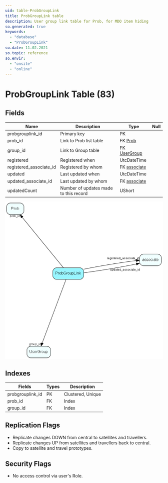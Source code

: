 ```yaml
---
uid: table-ProbGroupLink
title: ProbGroupLink table
description: User group link table for Prob, for MDO item hiding
so.generated: true
keywords:
  - "database"
  - "ProbGroupLink"
so.date: 11.02.2021
so.topic: reference
so.envir:
  - "onsite"
  - "online"
---
```


# ProbGroupLink Table (83)

## Fields

| Name | Description | Type | Null |
|------|-------------|------|:----:|
|probgrouplink\_id|Primary key|PK| |
|prob\_id|Link to Prob list table|FK [Prob](prob.md)| |
|group\_id|Link to Group table|FK [UserGroup](usergroup.md)| |
|registered|Registered when|UtcDateTime| |
|registered\_associate\_id|Registered by whom|FK [associate](associate.md)| |
|updated|Last updated when|UtcDateTime| |
|updated\_associate\_id|Last updated by whom|FK [associate](associate.md)| |
|updatedCount|Number of updates made to this record|UShort| |


![ProbGroupLink table relationship diagram](./media/ProbGroupLink.png)

## Indexes

| Fields | Types | Description |
|--------|-------|-------------|
|probgrouplink\_id |PK |Clustered, Unique |
|prob\_id |FK |Index |
|group\_id |FK |Index |

## Replication Flags

* Replicate changes DOWN from central to satellites and travellers.
* Replicate changes UP from satellites and travellers back to central.
* Copy to satellite and travel prototypes.

## Security Flags

* No access control via user's Role.

